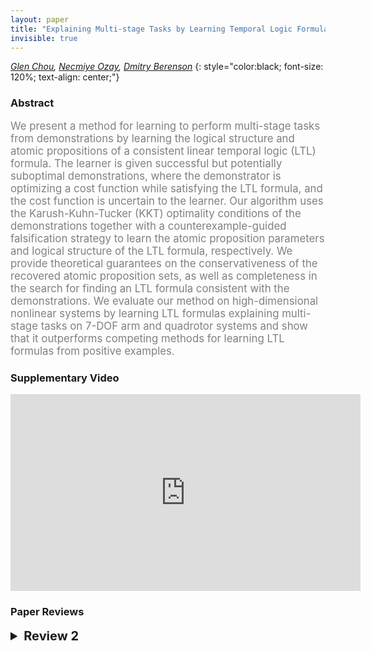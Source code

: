 ```yaml
---
layout: paper
title: "Explaining Multi-stage Tasks by Learning Temporal Logic Formulas from Suboptimal Demonstrations"
invisible: true
---
```

*[Glen Chou](http://web.eecs.umich.edu/~gchou/), [Necmiye Ozay](http://web.eecs.umich.edu/~necmiye/), [Dmitry Berenson](http://web.eecs.umich.edu/~dmitryb/)*
{: style="color:black; font-size: 120%; text-align: center;"}

### Abstract
<html><p style="color:gray; font-size: 120%; text-align: justified;">
We present a method for learning to perform multi-stage tasks from demonstrations by learning the logical structure and atomic propositions of a consistent linear temporal logic (LTL) formula. The learner is given successful but potentially suboptimal demonstrations, where the demonstrator is optimizing a cost function while satisfying the LTL formula, and the cost function is uncertain to the learner. Our algorithm uses the Karush-Kuhn-Tucker (KKT) optimality conditions of the demonstrations together with a counterexample-guided falsification strategy to learn the atomic proposition parameters and logical structure of the LTL formula, respectively. We provide theoretical guarantees on the conservativeness of the recovered atomic proposition sets, as well as completeness in the search for finding an LTL formula consistent with the demonstrations. We evaluate our method on high-dimensional nonlinear systems by learning LTL formulas explaining multi-stage tasks on 7-DOF arm and quadrotor systems and show that it outperforms competing methods for learning LTL formulas from positive examples.
</p></html>

### Supplementary Video
<iframe width="560" height="315" src="https://www.youtube.com/embed/cpUEcWCUMqc " frameborder="0" allow="accelerometer; autoplay; encrypted-media; gyroscope; picture-in-picture" allowfullscreen></iframe>



### Paper Reviews
<details><summary style="font-size:20px;"><b> Review 2</b></summary>
<p style="color:gray; font-size: 120%; text-align: justified;">
This paper studies the problem of learning multi-stage tasks given aset of positive demonstrations from an approximately optimaldemonstrator.Specifically the paper studies a variant of Apprenticeship Learning/Inverse Reinforcement Learning (IRL) where parts of the task are describedby a fragment of Linear Temporal Logic.This follows a growing body of literature studying similar problems toaddress the fact traditional IRL (which learns rewards) does noteasily extend to sequential tasks.The approach taken in this paper is at a high level straightforward,but technically impressive. The authors propose:1. Parameterizing the space of cost functions and specifications.2. Searching for parameters that "explain" the demonstrations.However, like tradtional IRL - or perhaps more so - the notion of"explains" is highly degenerate.To alleviate this, the authors propose searching for parameters thatmake the demonstrator "approximately-optimal" where optimality isindependently evaluated both at level of low level control and withrespect to the specification.The low level critera optimality critera is given as the KKTconditions, which is never fully justified. I must admit, that whilethorough, the exposition in this section was quite terse and at somepoints dizzying. Even being somewhat familar with the embedding oftemporal logic constraints as Mixed Interger Constraints, I found thispart hard to follow.The specification optimality critera later comes in the form of"minimality" in the atomic propositions "visited". While I'm notcertain, believe that this minimality might correspond to the pathlength in the monitoring buchi-automata, subject to dynamicfeasbility.The ultimate algorithm resembles counter example guided inductivesynthesis. The essential idea is to check if there exists a formulawith a bounded syntatic dag size that is approximately optimal - wherethe "approximate" comes in the form of a meta-parameter bounding thedistance from optimality. The refuted formula are used to synthesizecounter example trajectories which serve to tighten the concept class.If no formula of a particular DAG size exists, the DAG size isincreased.This length based search, which uses a previously establish SATencoding of possible parse trees, is both systematic and serves toregularize the learner, since larger formulas are more expressive -and thus easier to overfit.Finally, the paper evaluates this technique on a number of impressiveexamples and demonstrates that the addition of goal directed behaviordoes indeed output perform a similar techniques for learning frompositive examples.My primary concerns are:1. How does this algorithm deal uncertainty in the dynamics. The   approximate KKL satisfaction seems like a potential solution, but   doesn't explicitly model agents accounting for risk.2. Is there a way to measure how "confident" the algorithm is in the   returned result. 3. Is there a way to robustify this algorithm to mis-labeled or unlabeled   examples. In particular, it seems to me that incorrectly refuting   a trajectory in step 10 of Alg 1 could have disastrous consequences   for learning algorithm, despite ample evidence in the rest of the   demonstrations. 
</p> </details>

